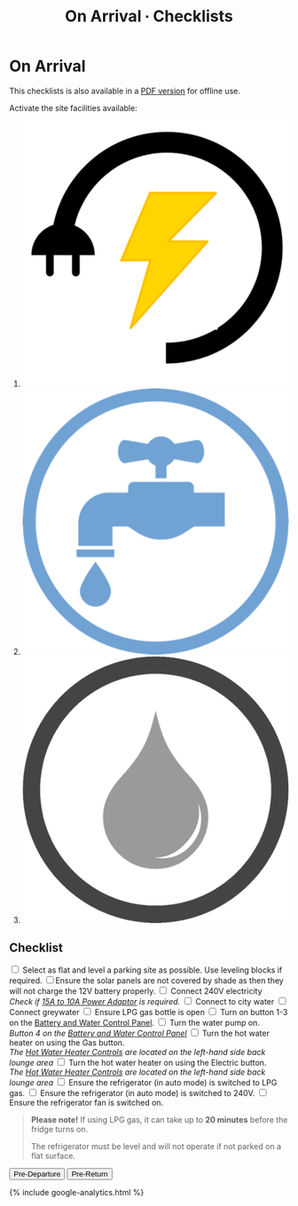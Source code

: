 ﻿---
title: On Arrival &#8729; Checklists 
---

<link href="../styles/custom.css" rel="stylesheet" />
<script src="https://code.jquery.com/jquery-3.6.0.min.js"></script>
<script>
    $(function(){
        $('.checklistToggler').each(function(i, el){
            var toggler = $(el);
            var togglerTarget = toggler.data('target');
            // initialise
            updateToggleState(toggler, false);  
            stripeChecklistItems();
            // click handler
            toggler.on('click', function(e){
                var isActive = !toggler.data('isActive');
                updateToggleState(toggler, isActive);  
                stripeChecklistItems();
                e.preventDefault();
            })
        });
        function updateToggleState(toggler, isActive) {
            toggler.data('isActive', isActive);
            var togglerTarget = toggler.data('target');
            if (isActive) {
                $('label.'+togglerTarget+'-Y').show();
                $('label.'+togglerTarget+'-N').hide();
                toggler.addClass('active');
            }
            else {
                $('label.'+togglerTarget+'-N').show();
                $('label.'+togglerTarget+'-Y').hide();
                toggler.removeClass('active');
            }
        }
        function stripeChecklistItems() {
            $('.checklistContainer label').removeClass('alt');
            $('.checklistContainer label:visible:odd').addClass('alt');
        }
    });
</script>

# On Arrival
This checklists is also available in a [PDF version](/docs/checklists.pdf) for offline use.

Activate the site facilities available:

<ol class="togglelist">
    <li>
        <a href="#" title="Toggle 240V power" class="checklistToggler" data-target="power"><img src="images/power.png" alt="240V Power" /></a>
    </li>
    <li>
        <a href="#" title="Toggle mains water" class="checklistToggler" data-target="water"><img src="images/water.png" alt="Mains Water" /></a>
    </li>
    <li>
        <a href="#" title="Toggle greywater" class="checklistToggler" data-target="greywater"><img src="images/greywater.png" alt="Greywater" /></a>
    </li>
</ol>

## Checklist

<div class="checklistContainer">
<label><input type="checkbox" /> Select as flat and level a parking site as possible. Use leveling blocks if
required.</label>
<label class="power-N"><input type="checkbox" />Ensure the solar panels are not covered by shade as then they 
will not charge the 12V battery properly.</label>
<label class="power-Y"><input type="checkbox" /> Connect 240V electricity <br />
<em>Check if <a href="../guides/hoses-and-cables.html">15A to 10A Power Adaptor</a> is required.</em></label>
<label class="water-Y"><input type="checkbox" /> Connect to city water </label>
<label class="greywater-Y"><input type="checkbox" /> Connect greywater </label>
<label><input type="checkbox" /> Ensure LPG gas bottle is open</label>
<label><input type="checkbox" /> Turn on button 1-3 on the <a href="../guides/control-panel.html">Battery and Water Control Panel</a>.</label>
<label class="water-N"><input type="checkbox" /> Turn the water pump on.<br/>
<em>Button 4 on the <a href="../guides/control-panel.html">Battery and Water Control Panel</a></em>
</label>
<label class="power-N"><input type="checkbox" /> Turn the hot water heater on using the Gas button.<br />
<em>The <a href="hot-water-system.md">Hot Water Heater Controls</a> are located on the left-hand side back lounge area</em></label>
<label class="power-Y"><input type="checkbox" /> Turn the hot water heater on using the Electric button.<br />
<em>The <a href="hot-water-system.md">Hot Water Heater Controls</a> are located on the left-hand side back lounge area</em></label>
<label class="power-N"><input type="checkbox" /> Ensure the refrigerator (in auto mode) is switched to LPG gas.</label>
<label class="power-Y"><input type="checkbox" /> Ensure the refrigerator (in auto mode) is switched to 240V.</label>
<label class="power-N"><input type="checkbox" /> Ensure the refrigerator fan is switched on.</label>
</div>

> **Please note!** If using LPG gas, it can take up to **20 minutes** before the fridge turns on. 
>
> The refrigerator must be level and will not operate if not parked on a flat surface.

<a href="pre-departure.html"><button class="nav-button"><i class="arrow arrow-left"></i> Pre-Departure</button></a>
<a href="pre-return.html" class="right"><button class="nav-button">Pre-Return <i class="arrow arrow-right"></i></button></a>

{% include google-analytics.html %}